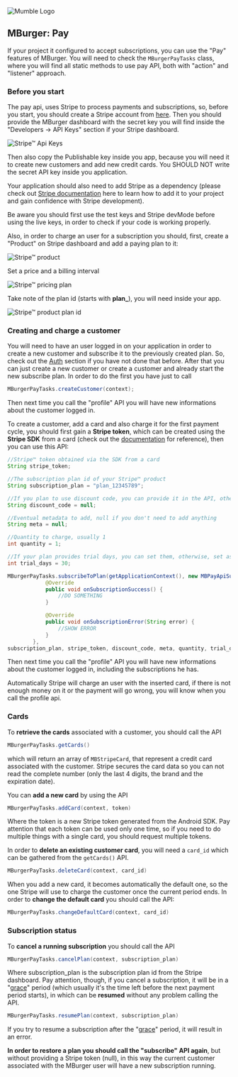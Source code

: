 <img src="https://mumbleideas.it/wp-content/uploads/2017/12/Mumble-anim-300.gif" alt="Mumble Logo" title="Mumble Logo">



## MBurger: Pay

If your project it configured to accept subscriptions, you can use the "Pay" features of MBurger.
You will need to check the `MBurgerPayTasks` class, where you will find all static methods to use pay API, both with "action" and "listener" approach.



### Before you start

The pay api, uses Stripe to process payments and subscriptions, so, before you start, you should create a Stripe account from [here](https://dashboard.stripe.com/login). Then you should provide the MBurger dashboard with the secret key you will find inside the "Developers -> API Keys" section if your Stripe dashboard.

![Stripe™ Api Keys](https://raw.githubusercontent.com/Mumble-SRL/MBurger/develop/Images/stripe_dashboard_keys.JPG?token=ATfTHckVNUbXF1p62fx4FUrbjbarAfUBks5bml8hwA%3D%3D)

Then also copy the Publishable key inside you app, because you will need it to create new customers and add new credit cards. You SHOULD NOT write the secret API key inside you application.

Your application should also need to add Stripe as a dependency (please check out [Stripe documentation](https://stripe.com/docs/mobile/android) here to learn how to add it to your project and gain confidence with Stripe development).

Be aware you should first use the test keys and Stripe devMode before using the live keys, in order to check if your code is working properly.

Also, in order to charge an user for a subscription you should, first, create a "Product" on Stripe dashboard and add a paying plan to it:

![Stripe™ product](https://raw.githubusercontent.com/Mumble-SRL/MBurger/develop/Images/stripe_product.JPG?token=ATfTHaL6jftW8SyXRM-Kif9_owXZTeWtks5bml7HwA%3D%3D)


Set a price and a billing interval

![Stripe™ pricing plan](https://raw.githubusercontent.com/Mumble-SRL/MBurger/develop/Images/stripe_product_payment.JPG?token=ATfTHfC49xMt5cVP3Z4b459_nz--SwAtks5bml8GwA%3D%3D)



Take note of the plan id (starts with **plan_**), you will need inside your app.

![Stripe™ product plan id](https://raw.githubusercontent.com/Mumble-SRL/MBurger/develop/Images/stripe_product_plan.JPG?token=ATfTHZWz1XwgAXRN3bhWAfj4Xlm1_samks5bml7swA%3D%3D)



### Creating and charge a customer

You will need to have an user logged in on your application in order to create a new customer and subscribe it to the previously created plan. So, check out the [Auth](https://github.com/Mumble-SRL/MBurger/tree/develop/mburger/src/main/java/mumble/mburger/sdk/MBAuth) section if you have not done that before.
After that you can just create a new customer or create a customer and already start the new subscribe plan. In order to do the first you have just to call

```java
MBurgerPayTasks.createCustomer(context);
```

Then next time you call the "profile" API you will have new informations about the customer logged in.

To create a customer, add a card and also charge it for the first payment cycle, you should first gain a **Stripe token**, which can be created using the **Stripe SDK** from a card (check out the [documentation](https://stripe.com/docs/mobile/android) for reference), then you can use this API:

```java
//Stripe™ token obtained via the SDK from a card
String stripe_token;

//The subscription plan id of your Stripe™ product
String subscription_plan = "plan_12345789";

//If you plan to use discount code, you can provide it in the API, otherwise leave it null
String discount_code = null;

//Eventual metadata to add, null if you don't need to add anything
String meta = null;

//Quantity to charge, usually 1
int quantity = 1;

//If your plan provides trial days, you can set them, otherwise, set as -1
int trial_days = 30;

MBurgerPayTasks.subscribeToPlan(getApplicationContext(), new MBPayApiSubscribeListener() {
            @Override
            public void onSubscriptionSuccess() {
                //DO SOMETHING
            }

            @Override
            public void onSubscriptionError(String error) {
                //SHOW ERROR
            }
        }, 
subscription_plan, stripe_token, discount_code, meta, quantity, trial_days);
```

Then next time you call the "profile" API you will have new informations about the customer logged in, including the subscriptions he has.

Automatically Stripe will charge an user with the inserted card, if there is not enough money on it or the payment will go wrong, you will know when you call the profile api.



### Cards

To **retrieve the cards** associated with a customer, you should call the API

```java
MBurgerPayTasks.getCards()
```

which will return an array of `MBStripeCard`, that represent a credit card associated with the customer.
Stripe secures the card data so you can not read the complete number (only the last 4 digits, the brand and the expiration date).

You can **add a new card** by using the API

```java
MBurgerPayTasks.addCard(context, token)
```

Where the token is a new Stripe token generated from the Android SDK.
Pay attention that each token can be used only one time, so if you need to do multiple things with a single card, you should request multiple tokens.

In order to **delete an existing customer card**, you will need a `card_id` which can be gathered from the `getCards()` API.

```java
MBurgerPayTasks.deleteCard(context, card_id)
```

When you add a new card, it becomes automatically the default one, so the one Stripe will use to charge the customer once the current period ends. In order to **change the default card** you should call the API:

```java
MBurgerPayTasks.changeDefaultCard(context, card_id)
```



### Subscription status

To **cancel a running subscription** you should call the API

```java
MBurgerPayTasks.cancelPlan(context, subscription_plan)
```

Where subscription_plan is the subscription plan id from the Stripe dashboard.
Pay attention, though, if you cancel a subscription, it will be in a "<u>grace</u>" period (which usually it's the time left before the next payment period starts), in which can be **resumed** without any problem calling the API.

```java
MBurgerPayTasks.resumePlan(context, subscription_plan)
```

If you try to resume a subscription after the "<u>grace</u>" period, it will result in an error.

**In order to restore a plan you should call the "subscribe" API again**, but without providing a Stripe token (null), in this way the current customer associated with the MBurger user will have a new subscription running.

